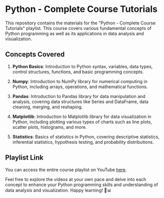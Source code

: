 # Python - Complete Course Tutorials

This repository contains the materials for the "Python - Complete Course Tutorials" playlist. This course covers various fundamental concepts of Python programming as well as its applications in data analysis and visualization.

## Concepts Covered

1. **Python Basics**: Introduction to Python syntax, variables, data types, control structures, functions, and basic programming concepts.

2. **Numpy**: Introduction to NumPy library for numerical computing in Python, including arrays, operations, and mathematical functions.

3. **Pandas**: Introduction to Pandas library for data manipulation and analysis, covering data structures like Series and DataFrame, data cleaning, merging, and reshaping.

4. **Matplotlib**: Introduction to Matplotlib library for data visualization in Python, including plotting various types of charts such as line plots, scatter plots, histograms, and more.

5. **Statistics**: Basics of statistics in Python, covering descriptive statistics, inferential statistics, hypothesis testing, and probability distributions.

## Playlist Link

You can access the entire course playlist on YouTube [here](https://www.youtube.com/playlist?list=PLgTMm_BJMe3U6KpBMghkHUVjCoZJKaqGI).

Feel free to explore the videos at your own pace and delve into each concept to enhance your Python programming skills and understanding of data analysis and visualization. Happy learning! 🐍📊
